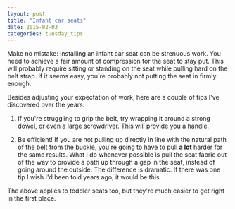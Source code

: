 ```yaml
---
layout: post
title: "Infant car seats"
date: 2015-02-03
categories: tuesday_tips
---
```

Make no mistake: installing an infant car seat can be strenuous work. 
You need to achieve a fair amount of compression for the seat to stay put. This will 
probably require sitting or standing on the seat while pulling hard on the
belt strap. If it seems easy, you're probably not putting the seat in firmly enough.

Besides adjusting your expectation of work, here are a couple of tips I've
discovered over the years:

1. If you're struggling to grip the belt, try wrapping it around a strong dowel, or
even a large screwdriver. This will provide you a handle.

2. Be efficient! If you are not pulling up directly in line with the natural path
of the belt from the buckle, you're going to have to pull **a lot** harder for
the same results. What I do whenever possible is pull the seat fabric out of the
way to provide a path up through a gap in the seat, instead of going around
the outside. The difference is dramatic. If there was one tip I wish I'd been told
years ago, it would be this.

The above applies to toddler seats too, but they're much easier to get right in the 
first place.

